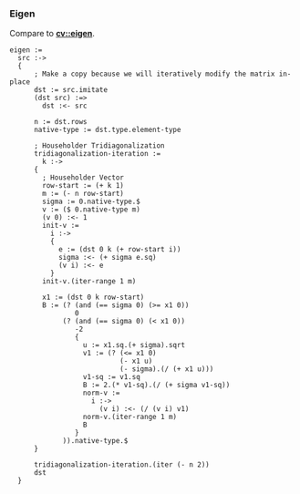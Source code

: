### Eigen
Compare to **[cv::eigen](http://docs.opencv.org/modules/core/doc/operations_on_arrays.html#eigen)**.

    eigen :=
      src :->
      {
          ; Make a copy because we will iteratively modify the matrix in-place
          dst := src.imitate
          (dst src) :=>
            dst :<- src

          n := dst.rows
          native-type := dst.type.element-type

          ; Householder Tridiagonalization
          tridiagonalization-iteration :=
            k :->
          {
            ; Householder Vector
            row-start := (+ k 1)
            m := (- n row-start)
            sigma := 0.native-type.$
            v := ($ 0.native-type m)
            (v 0) :<- 1
            init-v :=
              i :->
              {
                e := (dst 0 k (+ row-start i))
                sigma :<- (+ sigma e.sq)
                (v i) :<- e
              }
            init-v.(iter-range 1 m)

            x1 := (dst 0 k row-start)
            B := (? (and (== sigma 0) (>= x1 0))
                    0
                 (? (and (== sigma 0) (< x1 0))
                    -2
                    {
                      u := x1.sq.(+ sigma).sqrt
                      v1 := (? (<= x1 0)
                               (- x1 u)
                               (- sigma).(/ (+ x1 u)))
                      v1-sq := v1.sq
                      B := 2.(* v1-sq).(/ (+ sigma v1-sq))
                      norm-v :=
                        i :->
                          (v i) :<- (/ (v i) v1)
                      norm-v.(iter-range 1 m)
                      B
                    }
                 )).native-type.$
          }

          tridiagonalization-iteration.(iter (- n 2))
          dst
      }
